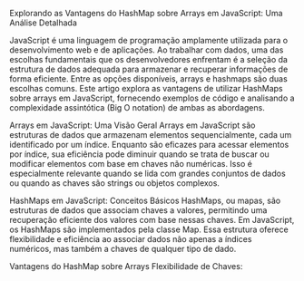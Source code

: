 Explorando as Vantagens do HashMap sobre Arrays em JavaScript: Uma Análise Detalhada

JavaScript é uma linguagem de programação amplamente utilizada para o desenvolvimento web e de aplicações. Ao trabalhar com dados, uma das escolhas fundamentais que os desenvolvedores enfrentam é a seleção da estrutura de dados adequada para armazenar e recuperar informações de forma eficiente. Entre as opções disponíveis, arrays e hashmaps são duas escolhas comuns. Este artigo explora as vantagens de utilizar HashMaps sobre arrays em JavaScript, fornecendo exemplos de código e analisando a complexidade assintótica (Big O notation) de ambas as abordagens.

Arrays em JavaScript: Uma Visão Geral
Arrays em JavaScript são estruturas de dados que armazenam elementos sequencialmente, cada um identificado por um índice. Enquanto são eficazes para acessar elementos por índice, sua eficiência pode diminuir quando se trata de buscar ou modificar elementos com base em chaves não numéricas. Isso é especialmente relevante quando se lida com grandes conjuntos de dados ou quando as chaves são strings ou objetos complexos.

HashMaps em JavaScript: Conceitos Básicos
HashMaps, ou mapas, são estruturas de dados que associam chaves a valores, permitindo uma recuperação eficiente dos valores com base nessas chaves. Em JavaScript, os HashMaps são implementados pela classe Map. Essa estrutura oferece flexibilidade e eficiência ao associar dados não apenas a índices numéricos, mas também a chaves de qualquer tipo de dado.

Vantagens do HashMap sobre Arrays
Flexibilidade de Chaves:
